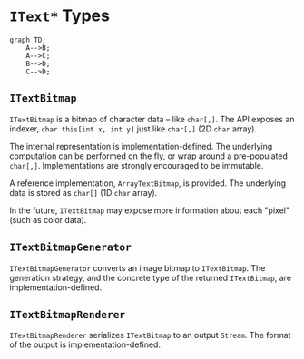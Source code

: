 # `IText*` Types

```mermaid
graph TD;
    A-->B;
    A-->C;
    B-->D;
    C-->D;
```

## `ITextBitmap`

`ITextBitmap` is a bitmap of character data – like `char[,]`. The API exposes an indexer, `char this[int x, int y]` just like `char[,]` (2D `char` array).

The internal representation is implementation-defined. The underlying computation can be performed on the fly, or wrap around a pre-populated `char[,]`. Implementations are strongly encouraged to be immutable.

A reference implementation, `ArrayTextBitmap`, is provided. The underlying data is stored as `char[]` (1D `char` array).

In the future, `ITextBitmap` may expose more information about each "pixel" (such as color data).

## `ITextBitmapGenerator`

`ITextBitmapGenerator` converts an image bitmap to `ITextBitmap`. The generation strategy, and the concrete type of the returned `ITextBitmap`, are implementation-defined.

## `ITextBitmapRenderer`

`ITextBitmapRenderer` serializes `ITextBitmap` to an output `Stream`. The format of the output is implementation-defined.
<!--stackedit_data:
eyJoaXN0b3J5IjpbMTA0MjI0Mjc1OCwxNTgzNTE3NzIwXX0=
-->
